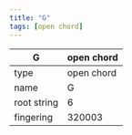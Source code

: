 ```yaml
---
title: "G"
tags: [open chord]
---
```


|G|open chord|
|---|---|
|type|open chord|
|name|G|
|root string|6|
|fingering|320003|
